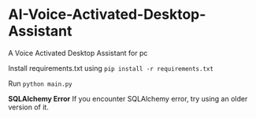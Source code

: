 # AI-Voice-Activated-Desktop-Assistant
A Voice Activated Desktop Assistant for pc

Install requirements.txt using `pip install -r requirements.txt`

Run `python main.py`

**SQLAlchemy Error** 
If you encounter SQLAlchemy error, try using an older version of it. 
